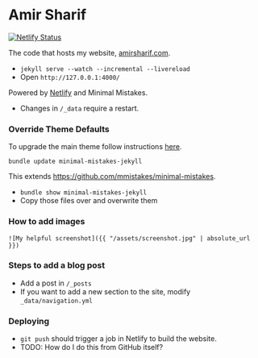 # Amir Sharif

[![Netlify Status](https://api.netlify.com/api/v1/badges/45683b87-df2d-40ee-b3a2-53f6b9549180/deploy-status)](https://app.netlify.com/sites/amirsharif/deploys)

The code that hosts my website, [amirsharif.com](http://www.amirsharif.com).

- `jekyll serve --watch --incremental --livereload`
- Open `http://127.0.0.1:4000/`

Powered by [Netlify](https://www.netlify.com/) and Minimal Mistakes.

- Changes in `/_data` require a restart.

### Override Theme Defaults

To upgrade the main theme follow instructions [here](https://mmistakes.github.io/minimal-mistakes/docs/quick-start-guide/#migrating-to-gem-version).

`bundle update minimal-mistakes-jekyll`

This extends https://github.com/mmistakes/minimal-mistakes.

- `bundle show minimal-mistakes-jekyll`
- Copy those files over and overwrite them

### How to add images

`![My helpful screenshot]({{ "/assets/screenshot.jpg" | absolute_url }})`

### Steps to add a blog post

- Add a post in `/_posts`
- If you want to add a new section to the site, modify `_data/navigation.yml`

### Deploying

- `git push` should trigger a job in Netlify to build the website.
- TODO: How do I do this from GitHub itself?

